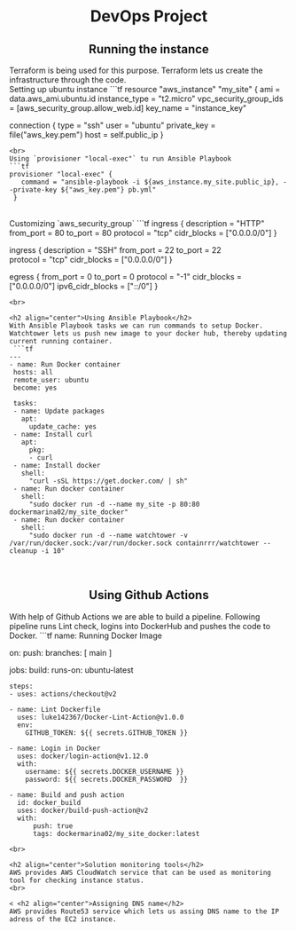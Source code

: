 <h1 align="center">DevOps Project</h1>

<h2 align="center">Running the instance</h2>
Terraform is being used for this purpose. Terraform lets us create the infrastructure through the code.
<br>
Setting up ubuntu instance
```tf
 resource "aws_instance" "my_site" {
  ami           = data.aws_ami.ubuntu.id
  instance_type = "t2.micro"
  vpc_security_group_ids = [aws_security_group.allow_web.id]
  key_name = "instance_key"

  connection {
      type        = "ssh"
      user        = "ubuntu"
      private_key = file("aws_key.pem")
      host        = self.public_ip
    }
 ``` 
 <br>
 Using `provisioner "local-exec"` tu run Ansible Playbook
 ```tf
 provisioner "local-exec" {
    command = "ansible-playbook -i ${aws_instance.my_site.public_ip}, --private-key ${"aws_key.pem"} pb.yml"
  }
 ```
 <br>
 Customizing `aws_security_group` 
 ```tf
 ingress {
    description      = "HTTP"
    from_port        = 80
    to_port          = 80
    protocol         = "tcp"
    cidr_blocks      = ["0.0.0.0/0"]
  }

ingress {
    description      = "SSH"
    from_port        = 22
    to_port          = 22   
    protocol         = "tcp"
    cidr_blocks      = ["0.0.0.0/0"]
  }

  egress {
    from_port        = 0
    to_port          = 0
    protocol         = "-1"
    cidr_blocks      = ["0.0.0.0/0"]
    ipv6_cidr_blocks = ["::/0"]
  }
 ```
 <br>
 
 <h2 align="center">Using Ansible Playbook</h2>
 With Ansible Playbook tasks we can run commands to setup Docker. Watchtower lets us push new image to your docker hub, thereby updating current running container.
  ```tf
 ---
- name: Run Docker container
  hosts: all
  remote_user: ubuntu
  become: yes

  tasks:
  - name: Update packages
    apt:
      update_cache: yes
  - name: Install curl
    apt:
      pkg:
      - curl
  - name: Install docker
    shell:
      "curl -sSL https://get.docker.com/ | sh"
  - name: Run docker container
    shell:
      "sudo docker run -d --name my_site -p 80:80 dockermarina02/my_site_docker"
  - name: Run docker container
    shell:
      "sudo docker run -d --name watchtower -v /var/run/docker.sock:/var/run/docker.sock containrrr/watchtower --cleanup -i 10"
 ```
 <br>
 
  <h2 align="center">Using Github Actions</h2>
 With help of Github Actions we are able to build a pipeline. Following pipeline runs Lint check, logins into DockerHub and pushes the code to Docker.
 ```tf
 name: Running Docker Image

on:
  push:
    branches: [ main ]

jobs:
  build:
    runs-on: ubuntu-latest

    steps:
    - uses: actions/checkout@v2
    
    - name: Lint Dockerfile
      uses: luke142367/Docker-Lint-Action@v1.0.0
      env:
        GITHUB_TOKEN: ${{ secrets.GITHUB_TOKEN }}
    
    - name: Login in Docker
      uses: docker/login-action@v1.12.0
      with:
        username: ${{ secrets.DOCKER_USERNAME }}
        password: ${{ secrets.DOCKER_PASSWORD  }}
        
    - name: Build and push action
      id: docker_build
      uses: docker/build-push-action@v2
      with:
          push: true
          tags: dockermarina02/my_site_docker:latest
 ```
 <br>
 
 <h2 align="center">Solution monitoring tools</h2>
 AWS provides AWS CloudWatch service that can be used as monitoring tool for checking instance status.
 <br>
 
 < <h2 align="center">Assigning DNS name</h2>
 AWS provides Route53 service which lets us assing DNS name to the IP adress of the EC2 instance.
